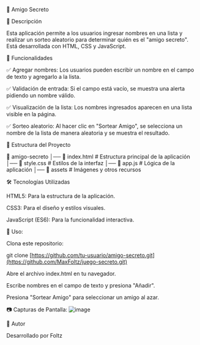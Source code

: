 🎉 Amigo Secreto

📌 Descripción

Esta aplicación permite a los usuarios ingresar nombres en una lista y realizar un sorteo aleatorio para determinar quién es el "amigo secreto". Está desarrollada con HTML, CSS y JavaScript.

🚀 Funcionalidades

✅ Agregar nombres: Los usuarios pueden escribir un nombre en el campo de texto y agregarlo a la lista.

✅ Validación de entrada: Si el campo está vacío, se muestra una alerta pidiendo un nombre válido.

✅ Visualización de la lista: Los nombres ingresados aparecen en una lista visible en la página.

✅ Sorteo aleatorio: Al hacer clic en "Sortear Amigo", se selecciona un nombre de la lista de manera aleatoria y se muestra el resultado.

📂 Estructura del Proyecto

📂 amigo-secreto
│── 📄 index.html      # Estructura principal de la aplicación
│── 📄 style.css       # Estilos de la interfaz
│── 📄 app.js          # Lógica de la aplicación
│── 📂 assets          # Imágenes y otros recursos

🛠️ Tecnologías Utilizadas

HTML5: Para la estructura de la aplicación.

CSS3: Para el diseño y estilos visuales.

JavaScript (ES6): Para la funcionalidad interactiva.

📖 Uso:

Clona este repositorio:

git clone [https://github.com/tu-usuario/amigo-secreto.git](https://github.com/MaxFoltz/juego-secreto.git)

Abre el archivo index.html en tu navegador.

Escribe nombres en el campo de texto y presiona "Añadir".

Presiona "Sortear Amigo" para seleccionar un amigo al azar.

📷 Capturas de Pantalla:
![image](https://github.com/user-attachments/assets/1e7c7b2c-bfb7-4fb8-85ae-fdb7e83b83d4)


📝 Autor

Desarrollado por Foltz 
